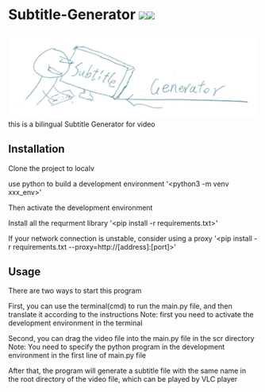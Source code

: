 # Subtitle-Generator ![](https://img.shields.io/badge/license-MIT-blue)![](https://img.shields.io/badge/platform-win--64-lightgrey)
![image](logo.jpg)
this is a bilingual Subtitle Generator for video


## Installation

Clone the project to localv

use python to build a development environment
'<python3 -m venv xxx_env>'

Then activate the development environment

Install all the requrment library
'<pip install -r requirements.txt>'

If your network connection is unstable, consider using a proxy
'<pip install -r requirements.txt --proxy=http://[address]:[port]>'


## Usage

There are two ways to start this program

First, you can use the terminal(cmd) to run the main.py file, and then translate it according to the instructions
Note: first you need to activate the development environment in the terminal

Second, you can drag the video file into the main.py file in the scr directory
Note: You need to specify the python program in the development environment in the first line of main.py file

After that, the program will generate a subtitle file with the same name in the root directory of the video file, which can be played by VLC player


